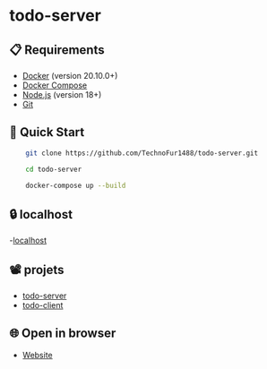 ﻿# todo-server

## 📋 Requirements

- [Docker](https://www.docker.com/) (version 20.10.0+)
- [Docker Compose](https://docs.docker.com/compose/)
- [Node.js](https://nodejs.org/) (version 18+)
- [Git](https://git-scm.com/)

## 🚀 Quick Start

```bash copy
    git clone https://github.com/TechnoFur1488/todo-server.git

    cd todo-server

    docker-compose up --build
```

## 🔒 localhost

-[localhost](http://localhost:5173)

## 📽️ projets 

- [todo-server](https://github.com/TechnoFur1488/todo-ser.git)
- [todo-client](https://github.com/TechnoFur1488/todo-client.git)

## 🌐 Open in browser

- [Website](https://todo-client-nikitas-projects-e30fe775.vercel.app)
